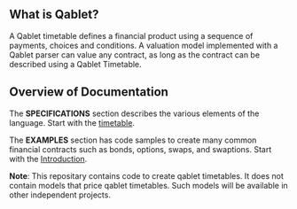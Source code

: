 ## What is Qablet?

A Qablet timetable defines a financial product using a sequence of payments, choices and conditions. A valuation model implemented with a Qablet parser can value any contract, as long as the contract can be described using a Qablet Timetable.


## Overview of Documentation

The **SPECIFICATIONS** section describes the various elements of the language.
Start with the [timetable](specifications/timetable.md).

The **EXAMPLES** section has code samples to create many common financial contracts such as
bonds, options, swaps, and swaptions.
Start with the [Introduction](examples/introduction.md).

**Note**: This repositary contains code to create qablet timetables.
It does not contain models that price qablet timetables. Such models will be available in other independent projects.  
